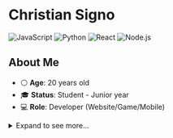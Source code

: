 # **Christian Signo**
![JavaScript](https://img.shields.io/badge/-JavaScript-ffb13b?logo=javascript)
![Python](https://img.shields.io/badge/-Python-3776ab?logo=python)
![React](https://img.shields.io/badge/React-Developer-61dafb)
![Node.js](https://img.shields.io/badge/-Node.js-339933?logo=node.js)

## About Me
- ⚪ **Age**: 20 years old
- 🎓 **Status**: Student - Junior year
- 💻 **Role**: Developer (Website/Game/Mobile)

<details>
  <summary> Expand to see more... </summary>

## Environment & Tools I Work With

- JavaScript/TypeScript
- Python
- PHP
- C#
- Java
- C++
- Kotlin
##
- REST APIs
- React
- React Native
- websocket
- MongoDB
- Flutter
- Unity
- Godot 
- SQL (MySQL, PostgreSQL)
- Render
- AWS

## 🌱 Currently focused
- A lil bit of exploring **Machine Learning** with Python
- Side Project **Full-Stack Applications** with React and Node.js
- Next Project: **School Capstone** with RESTful and Node.js using ExpressJS

</details>
